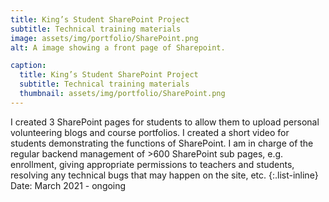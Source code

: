```yaml
---
title: King’s Student SharePoint Project
subtitle: Technical training materials
image: assets/img/portfolio/SharePoint.png
alt: A image showing a front page of Sharepoint.

caption:
  title: King’s Student SharePoint Project
  subtitle: Technical training materials
  thumbnail: assets/img/portfolio/SharePoint.png
---
```

I created 3 SharePoint pages for students to allow them to upload personal volunteering blogs and course portfolios. I created a short video for students demonstrating the functions of SharePoint. I am in charge of the regular backend management of >600 SharePoint sub pages, e.g. enrollment, giving appropriate permissions to teachers and students, resolving any technical bugs that may happen on the site, etc.
{:.list-inline}
Date: March 2021 - ongoing
